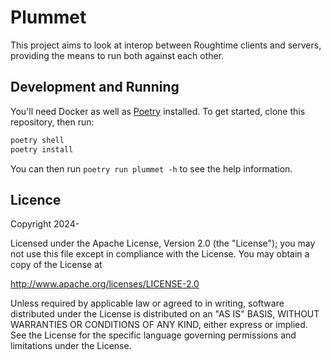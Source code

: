 # Plummet

This project aims to look at interop between Roughtime clients and servers,
providing the means to run both against each other.

## Development and Running

You'll need Docker as well as [Poetry](https://python-poetry.org) installed.
To get started, clone this repository, then run:
```bash
poetry shell
poetry install
```

You can then run `poetry run plummet -h` to see the help information.

## Licence

Copyright 2024-

Licensed under the Apache License, Version 2.0 (the "License"); you may not use
this file except in compliance with the License.  You may obtain a copy of the
License at

   http://www.apache.org/licenses/LICENSE-2.0

Unless required by applicable law or agreed to in writing, software distributed
under the License is distributed on an "AS IS" BASIS, WITHOUT WARRANTIES OR
CONDITIONS OF ANY KIND, either express or implied.  See the License for the
specific language governing permissions and limitations under the License.